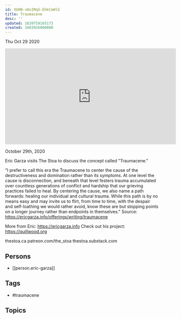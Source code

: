 ```yaml
---
id: XUHB-vDo1MqS-EhkCeWlG
title: Traumacene
desc: ''
updated: 1639759165173
created: 1603926000000
---
```





Thu Oct 29 2020

<iframe width="560" height="315" src="https://www.youtube.com/embed/uWGsCJdnAaU" title="Traumacene w/ Eric Garza" frameborder="0" allow="accelerometer; autoplay; clipboard-write; encrypted-media; gyroscope; picture-in-picture" allowfullscreen ></iframe>

October 29th, 2020

Eric Garza visits The Stoa to discuss the concept called "Traumacene." 

"I prefer to call this era the Traumacene to center the cause of the destructiveness and domination rather than its symptoms. At one level the cause is disconnection, and beneath that level festers trauma accumulated over countless generations of conflict and hardship that our grieving practices failed to heal. By centering the cause, we also name a path forwards: healing our individual and cultural trauma. While this path is by no means easy and may invite us to flirt, from time to time, with the despair and self-loathing we would rather avoid, know these are but stopping points on a longer journey rather than endpoints in themselves." Source: https://ericgarza.info/offerings/writing/traumacene

More from Eric: https://ericgarza.info
Check out his project: https://quillwood.org

thestoa.ca
patreon.com/the_stoa
thestoa.substack.com

## Persons

- [[person.eric-garza]]

## Tags

- #traumacene

## Topics



